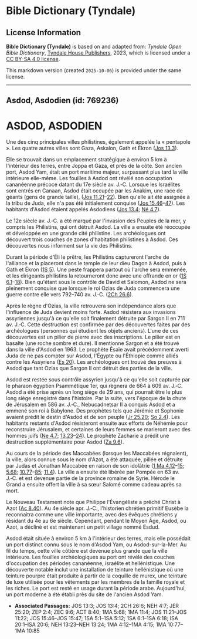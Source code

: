 # Bible Dictionary (Tyndale)

## License Information

**Bible Dictionary (Tyndale)** is based on and adapted from: _Tyndale Open Bible Dictionary_, [Tyndale House Publishers](https://tyndaleopenresources.com/), 2023, which is licensed under a [CC BY-SA 4.0 license](https://creativecommons.org/licenses/by-sa/4.0/legalcode.en).

This markdown version (created `2025-10-06`) is provided under the same license.



--------------------------------

## Asdod, Asdodien (id: 769236)

ASDOD, ASDODIEN
===============

Une des cinq principales villes philistines, également appelée la « pentapole ». Les quatre autres villes sont Gaza, Askalon, Gath et Ékron ([Jos 13\.3](https://ref.ly/Josh13:3)).

Elle se trouvait dans un emplacement stratégique à environ 5 km à l'intérieur des terres, entre Joppa et Gaza, et près de la côte. Son ancien port, Asdod Yam, était un port maritime majeur, surpassant plus tard la ville intérieure elle\-même. Les fouilles à Asdod ont révélé son occupation cananéenne précoce datant du 17e siècle av. J.‑C. Lorsque les Israélites sont entrés en Canaan, Asdod était occupée par les Anakim, une race de géants (gens de grande taille), ([Jos 11\.21](https://ref.ly/Josh11:21-Josh11:22)–[22](https://ref.ly/Josh11:21-Josh11:22)). Bien qu'elle ait été assignée à la tribu de Juda, elle n'a pas été initialement conquise ([Jos 15\.46](https://ref.ly/Josh15:46-Josh15:47)–[47](https://ref.ly/Josh15:46-Josh15:47)). Les habitants d'Asdod étaient appelés Asdodiens ([Jos 13\.4](https://ref.ly/Josh13:4); [Né 4\.7](https://ref.ly/Neh4:7)).

Le 12e siècle av. J.‑C. a été marqué par l'invasion des Peuples de la mer, y compris les Philistins, qui ont détruit Asdod. La ville a ensuite été réoccupée et développée en une grande cité philistine. Les archéologues ont découvert trois couches de zones d'habitation philistines à Asdod. Ces découvertes nous informent sur la vie des Philistins.

Durant la période d'Éli le prêtre, les Philistins captureront l'arche de l'alliance et la placeront dans le temple de leur dieu Dagon à Asdod, puis à Gath et Ékron ([1S 5](https://ref.ly/1Sam5:1-1Sam5:12)). Une peste frappera partout où l'arche sera emmenée, et les dirigeants philistins la retourneront donc avec une offrande en or ([1S 6\.1](https://ref.ly/1Sam6:1-1Sam6:18)–[18](https://ref.ly/1Sam6:1-1Sam6:18)). Bien qu'étant sous le contrôle de David et Salomon, Asdod ne sera pleinement conquise que lorsque le roi Ozias de Juda commencera une guerre contre elle vers 792–740 av. J.‑C. ([2Ch 26\.6](https://ref.ly/2Chr26:6)).

Après le règne d'Ozias, la ville retrouvera son indépendance alors que l'influence de Juda devient moins forte. Asdod résistera aux invasions assyriennes jusqu'à ce qu'elle soit finalement détruite par Sargon II en 711 av. J.‑C. Cette destruction est confirmée par des découvertes faites par des archéologues (personnes qui étudient les objets anciens). L'une de ces découvertes est un pilier de pierre avec des inscriptions. Le pilier est en basalte (une roche sombre et dure). Il mentionne Sargon et a été trouvé dans la ville d'Asdod en 1963\. Le prophète Ésaïe avait précédemment averti Juda de ne pas compter sur Asdod, l'Égypte ou l'Éthiopie comme alliés contre les Assyriens ([Es 20](https://ref.ly/Isa20:1-Isa20:6)). Les archéologues ont trouvé des preuves à Asdod que tant Ozias que Sargon II ont détruit des parties de la ville.

Asdod est restée sous contrôle assyrien jusqu'à ce qu'elle soit capturée par le pharaon égyptien Psammétique 1er, qui règnera de 664 à 609 av. J.‑C. Asdod a été prise après un long siège de 29 ans, qui pourrait être le plus long siège enregistré dans l'histoire. Par la suite, vers l'époque de la chute de Jérusalem en 586 av. J.‑C., Nebucadnetsar II a conquis Asdod et a emmené son roi à Babylone. Des prophètes tels que Jérémie et Sophonie avaient prédit le destin d'Asdod et de son peuple ([Jr 25\.20](https://ref.ly/Jer25:20); [So 2\.4](https://ref.ly/Zeph2:4)). Les habitants restants d'Asdod résisteront ensuite aux efforts de Néhémie pour reconstruire Jérusalem, et certaines de leurs femmes se marieront avec des hommes juifs ([Ne 4\.7](https://ref.ly/Neh4:7); [13\.23](https://ref.ly/Neh13:23-Neh13:24)–[24](https://ref.ly/Neh13:23-Neh13:24)). Le prophète Zacharie a prédit une destruction supplémentaire pour Asdod ([Za 9\.6](https://ref.ly/Zech9:6)).

Au cours de la période des Maccabées (lorsque les Maccabées régnaient), la ville, alors connue sous le nom d'Azot, a été attaquée, pillée et détruite par Judas et Jonathan Maccabée en raison de son idolâtrie ([1 Ma 4\.12](https://ref.ly/1Macc4:12-1Macc4:15)–[15](https://ref.ly/1Macc4:12-1Macc4:15); [5\.68](https://ref.ly/1Macc5:68); [10\.77](https://ref.ly/1Macc10:77-1Macc10:85)–[85](https://ref.ly/1Macc10:77-1Macc10:85); [11\.4](https://ref.ly/1Macc11:4)). La ville a ensuite été libérée par Pompée en 63 av. J.‑C. et est devenue partie de la province romaine de Syrie. Hérode le Grand a ensuite offert la ville à sa sœur Salomé comme cadeau après sa mort.

Le Nouveau Testament note que Philippe l'Évangéliste a prêché Christ à Azot ([Ac 8\.40](https://ref.ly/Acts8:40)). Au 4e siècle apr. J.‑C., l'historien chrétien primitif Eusèbe la reconnaitra comme une ville importante, avec des évêques chrétiens y résidant du 4e au 6e siècle. Cependant, pendant le Moyen Âge, Asdod, ou Azot, a décliné et est maintenant un petit village nommé Esdud.

Asdod était située à environ 5 km à l'intérieur des terres, mais elle possédait un port distinct connu sous le nom d'Asdod Yam, ou Asdod\-sur\-la\-Mer. Au fil du temps, cette ville côtière est devenue plus grande que la ville intérieure. Les fouilles archéologiques au port ont révélé des couches d'occupation des périodes cananéenne, israélite et hellénistique. Une découverte notable inclut une installation de teinture hellénistique où une teinture pourpre était produite à partir de la coquille de murex, une teinture de luxe utilisée pour les vêtements par les membres de la famille royale et les riches. Le port est resté en usage durant la période arabe. Aujourd'hui, un port moderne a été établi près du site de l'ancien Asdod Yam.

* **Associated Passages:** JOS 13:3; JOS 13:4; 2CH 26:6; NEH 4:7; JER 25:20; ZEP 2:4; ZEC 9:6; ACT 8:40; 1MA 5:68; 1MA 11:4; JOS 11:21–JOS 11:22; JOS 15:46–JOS 15:47; 1SA 5:1–1SA 5:12; 1SA 6:1–1SA 6:18; ISA 20:1–ISA 20:6; NEH 13:23–NEH 13:24; 1MA 4:12–1MA 4:15; 1MA 10:77–1MA 10:85

